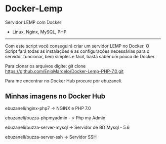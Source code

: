 # Docker-Lemp
Servidor LEMP com Docker
- Linux, Nginx, MySQL, PHP
------------------------------------------------------------------------------------------------------------------------------------------

Com este script você conseguirá criar um servidor LEMP no Docker.
O Script fará todas as instalações e as configurações necessárias para o servidor funcionar, bem simples e fácil, basta saber um pouco de Docker.

Para clonar os arquivos digite: git clone https://github.com/EnioMarcelo/Docker-Lemp-PHP-7.0.git

Para me encontrar no Docker Hub procure por ebuzaneli.


Minhas imagens no Docker Hub
------------------------------
ebuzaneli/nginx-php7 -> NGINX e PHP 7.0

ebuzaneli/buzza-phpmyadmin - > Php my Admin

ebuzaneli/buzza-server-mysql -> Servidor de BD Mysql - 5.6

ebuzaneli/buzza-server-ssh -> Servidor SSH
